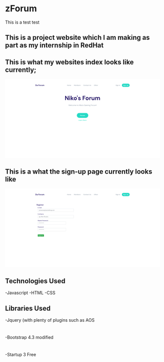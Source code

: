 # zForum
This is a test test

## This is a project website which I am making as part as my internship in RedHat
## This is what my websites index looks like currently;
![sc](img/sc.png)

## This is a what the sign-up page currently looks like 
![sc2](img/sc1.png)

## Technologies Used
-Javascript
-HTML
-CSS

## Libraries Used
-Jquery (with plenty of plugins such as AOS
# 
-Bootstrap 4.3 modified
# 
-Startup 3 Free
